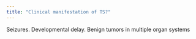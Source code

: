 ```yaml
---
title: "Clinical manifestation of TS?"
---
```

Seizures. Developmental delay. Benign tumors in multiple organ systems

